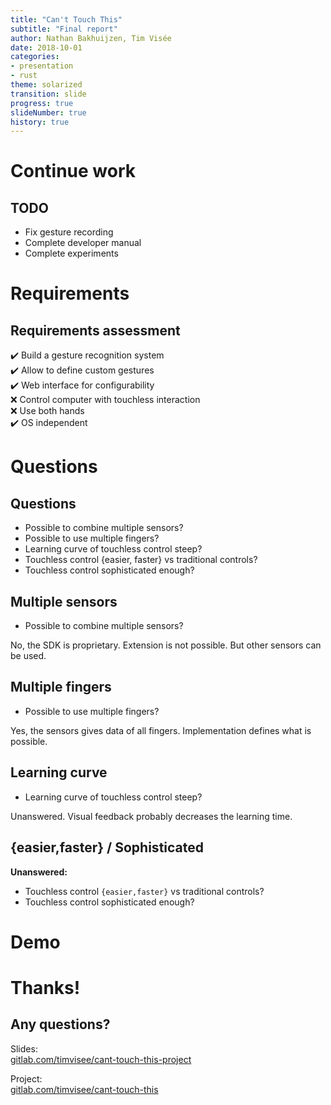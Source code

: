 ```yaml
---
title: "Can't Touch This"
subtitle: "Final report"
author: Nathan Bakhuijzen, Tim Visée
date: 2018-10-01
categories:
- presentation
- rust
theme: solarized
transition: slide
progress: true
slideNumber: true
history: true
---
```


# Continue work

## TODO
* Fix gesture recording
* Complete developer manual
* Complete experiments

# Requirements

## Requirements assessment
✔️ Build a gesture recognition system  
✔️ Allow to define custom gestures  
✔️ Web interface for configurability  
❌ Control computer with touchless interaction  
❌ Use both hands  
✔️ OS independent  

# Questions

## Questions
* Possible to combine multiple sensors?
* Possible to use multiple fingers?
* Learning curve of touchless control steep?
* Touchless control {easier, faster} vs traditional controls?
* Touchless control sophisticated enough?

## Multiple sensors
* Possible to combine multiple sensors?

No, the SDK is proprietary. Extension is not possible.
But other sensors can be used.

## Multiple fingers
* Possible to use multiple fingers?

Yes, the sensors gives data of all fingers.
Implementation defines what is possible.

## Learning curve
* Learning curve of touchless control steep?

Unanswered. Visual feedback probably decreases the learning time.

## {easier,faster} / Sophisticated
**Unanswered:**

* Touchless control `{easier,faster}` vs traditional controls?
* Touchless control sophisticated enough?

# Demo

# Thanks!

## Any questions?

Slides:  
[gitlab.com/timvisee/cant-touch-this-project](https://gitlab.com/timvisee/cant-touch-this-project)

Project:  
[gitlab.com/timvisee/cant-touch-this](https://gitlab.com/timvisee/cant-touch-this)
